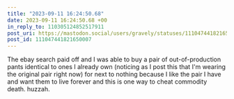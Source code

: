 ```yaml
---
title: "2023-09-11 16:24:50.68"
date: 2023-09-11 16:24:50.68 +00
in_reply_to: 110305124852517911
post_uri: https://mastodon.social/users/gravely/statuses/111047441821650007
post_id: 111047441821650007
---
```

The ebay search paid off and I was able to buy a pair of out-of-production pants identical to ones I already own (noticing as I post this that I'm wearing the original pair right now) for next to nothing because I like the pair I have and want them to live forever and this is one way to cheat commodity death. huzzah.



